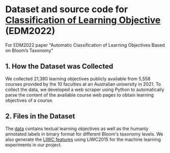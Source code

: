 # Dataset and source code for [Classification of Learning Objective](./Classification_of_Learning_Objectives_preprint.pdf) (EDM2022)
For EDM2022 paper "Automatic Classification of Learning Objectives Based on Bloom’s Taxonomy"

## 1. How the Dataset was Collected
We collected 21,380 learning objectives publicly available from 5,558 courses provided by the 10 faculties at an Australian university in 2021. To collect the data, we developed a web scraper using Python to automatically parse the content of the available course web pages to obtain learning objectives of a course. 


## 2. Files in the Dataset
The [data](./data/sample_full.csv) contains textual learning objectives as well as the humanly annotated labels in binary format for different Bloom's taxonomy levels. We also generate the [LIWC features](<./data/LIWC2015 Results (Learning_outcome.csv).csv>) using LIWC2015 for the machine learning experiments in our project.